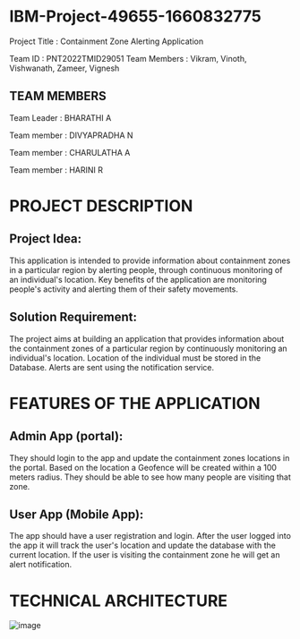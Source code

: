 # IBM-Project-49655-1660832775

Project Title : Containment Zone Alerting Application

Team ID :  PNT2022TMID29051
Team Members : Vikram, Vinoth, Vishwanath, Zameer, Vignesh

## TEAM MEMBERS

Team Leader : BHARATHI A

Team member : DIVYAPRADHA N

Team member : CHARULATHA A

Team member : HARINI R


# PROJECT DESCRIPTION

## Project Idea:
This application is intended to provide information about containment zones in a particular region by alerting people, through continuous monitoring of an individual's location.  Key benefits of the application are monitoring people's activity and alerting them of their safety movements.

## Solution Requirement:
The project aims at building an application that provides information about the containment zones of a particular region by continuously monitoring an individual's location. Location of the individual must be stored in the Database. Alerts are sent using the notification service. 

# FEATURES OF THE APPLICATION

## Admin App (portal):
They should login to the app and update the containment zones locations in the portal.  Based on the location a Geofence will be created within a 100 meters radius.  They should be able to see how many people are visiting that zone.

## User App (Mobile App):
The app should have a user registration and login.  After the user logged into the app it will  track the user's location and update the database with the current location.  If the user is visiting the containment zone he will get an alert notification.

# TECHNICAL ARCHITECTURE

![image](https://user-images.githubusercontent.com/76810146/197011954-fc09ab22-b8cd-4839-bf74-622d4089c4c3.png)
